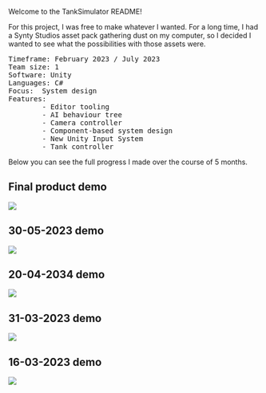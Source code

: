 Welcome to the TankSimulator README!

For this project, I was free to make whatever I wanted. For a long time, I had a Synty Studios asset pack gathering dust on my computer, so I decided I wanted to see what the possibilities with those assets were.

<pre>
Timeframe: February 2023 / July 2023
Team size: 1
Software: Unity
Languages: C#
Focus:  System design
Features:
        - Editor tooling
        - AI behaviour tree
        - Camera controller
        - Component-based system design
        - New Unity Input System
        - Tank controller
</pre>

Below you can see the full progress I made over the course of 5 months.

<h2>Final product demo</h2>

[<img src="http://img.youtube.com/vi/ITdlOovZkM8/0.jpg">](https://www.youtube.com/watch?v=ITdlOovZkM8)

<h2>30-05-2023 demo</h2>

[<img src="http://img.youtube.com/vi/HcJr45zD4Rw/0.jpg">](https://www.youtube.com/watch?v=HcJr45zD4Rw)

<h2>20-04-2034 demo</h2>

[<img src="http://img.youtube.com/vi/_fXscsjpiMA/0.jpg">](https://www.youtube.com/watch?v=_fXscsjpiMA)

<h2>31-03-2023 demo</h2>

[<img src="http://img.youtube.com/vi/2d5f60xH-BE/0.jpg">](https://www.youtube.com/watch?v=2d5f60xH-BE)

<h2>16-03-2023 demo</h2>

[<img src="http://img.youtube.com/vi/MZfnDB9sM3g/0.jpg">](https://www.youtube.com/watch?v=MZfnDB9sM3g)

